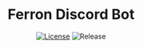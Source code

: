 <h1 align="center">
  Ferron Discord Bot
</h1>

<div align="center">
  
  [![License][license-badge]][license-redirect]
  ![Release][release-badge]
  
</div>

[license-badge]: https://img.shields.io/badge/license-MIT-green
[license-redirect]: https://github.com/datonescvrlae/ferron/blob/main/LICENSE.md

[release-badge]: https://img.shields.io/badge/release-null-red
